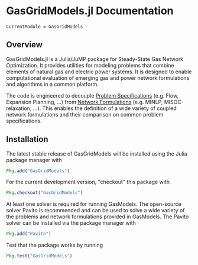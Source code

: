 # GasGridModels.jl Documentation

```@meta
CurrentModule = GasGridModels
```

## Overview

GasGridModels.jl is a Julia/JuMP package for Steady-State Gas Network Optimization. It provides utilities for modeling problems that combine elements of natural gas and electric power systems. It is designed to enable computational evaluation of emerging gas and power network formulations and algorithms in a common platform.

The code is engineered to decouple [Problem Specifications](@ref) (e.g. Flow, Expansion Planning, ...) from [Network Formulations](@ref) (e.g. MINLP, MISOC-relaxation, ...). This enables the definition of a wide variety of coupled network formulations and their comparison on common problem specifications.

## Installation

The latest stable release of GasGridModels will be installed using the Julia package manager with

```julia
Pkg.add("GasGridModels")
```

For the current development version, "checkout" this package with

```julia
Pkg.checkout("GasGridModels")
```

At least one solver is required for running GasModels.  The open-source solver Pavito is recommended and can be used to solve a wide variety of the problems and network formulations provided in GasModels.  The Pavito solver can be installed via the package manager with

```julia
Pkg.add("Pavito")
```

Test that the package works by running

```julia
Pkg.test("GasGridModels")
```
